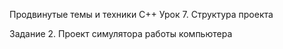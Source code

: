 Продвинутые темы и техники C++
Урок 7. Структура проекта

Задание 2. Проект симулятора работы компьютера